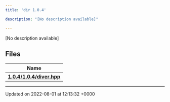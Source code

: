```yaml
---
title: 'dir 1.0.4'

description: "[No description available]"

---
```







[No description available]

## Files

| Name           |
| -------------- |
| **[1.0.4/1.0.4/diver.hpp](/documentation/code/files/1_80_84_2diver_8hpp/#file-1.0.4/diver.hpp)**  |






-------------------------------

Updated on 2022-08-01 at 12:13:32 +0000
